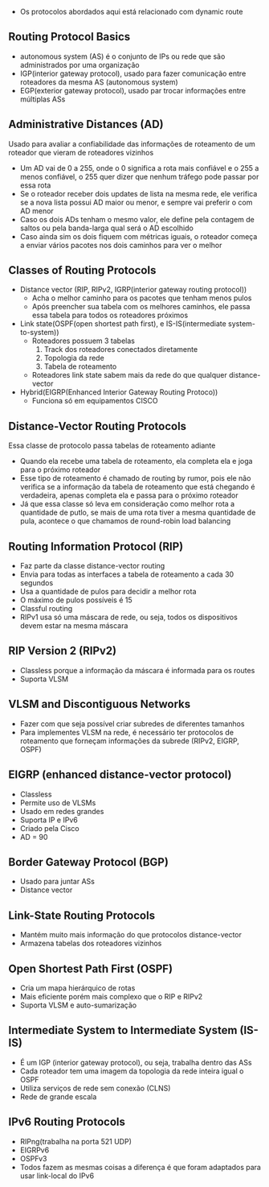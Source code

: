 - Os protocolos abordados aqui está relacionado com dynamic route
## Routing Protocol Basics
- autonomous system (AS) é o conjunto de IPs ou rede que são administrados por uma organização
- IGP(interior gateway protocol), usado para fazer comunicação entre roteadores da mesma AS (autonomous system)
- EGP(exterior gateway protocol),  usado par trocar informações entre múltiplas ASs
## Administrative Distances (AD)
Usado para avaliar a confiabilidade das informações de roteamento de um roteador que vieram de roteadores vizinhos
- Um AD vai de 0 a 255, onde o 0 significa a rota mais confiável e o 255 a menos confiável, o 255 quer dizer que nenhum tráfego pode passar por essa rota
- Se o roteador receber dois updates de lista na mesma rede, ele verifica se a nova lista possui AD maior ou menor, e sempre vai preferir o com AD menor
- Caso os dois ADs tenham o mesmo valor, ele define pela contagem de saltos ou pela banda-larga qual será o AD escolhido
- Caso ainda sim os dois fiquem com métricas iguais, o roteador começa a enviar vários pacotes nos dois caminhos para ver o melhor
## Classes of Routing Protocols
- Distance vector (RIP, RIPv2, IGRP(interior gateway routing protocol))
	- Acha o melhor caminho para os pacotes que tenham menos pulos
	- Após preencher sua tabela com os melhores caminhos, ele passa essa tabela para todos os roteadores próximos
- Link state(OSPF(open shortest path first), e IS-IS(intermediate system-to-system))
	- Roteadores possuem 3 tabelas
		1. Track dos roteadores conectados diretamente
		2. Topologia da rede
		3. Tabela de roteamento
	- Roteadores link state sabem mais da rede do que qualquer distance-vector
- Hybrid(EIGRP(Enhanced Interior Gateway Routing Protoco))
	- Funciona só em equipamentos CISCO
## Distance-Vector Routing Protocols
Essa classe de protocolo passa tabelas de roteamento adiante
- Quando ela recebe uma tabela de roteamento, ela completa ela e joga para o próximo roteador
- Esse tipo de roteamento é chamado de routing by rumor, pois ele não verifica se a informação da tabela de roteamento que está chegando é verdadeira, apenas completa ela e passa para o próximo roteador
- Já que essa classe só leva em consideração como melhor rota a quantidade de putlo, se mais de uma rota tiver a mesma quantidade de pula, acontece o que chamamos de round-robin load balancing
## Routing Information Protocol (RIP)
- Faz parte da classe distance-vector routing 
- Envia para todas as interfaces a tabela de roteamento a cada 30 segundos
- Usa a quantidade de pulos para decidir a melhor rota
- O máximo de pulos possíveis é 15
- Classful routing
- RIPv1 usa só uma máscara de rede, ou seja, todos os dispositivos devem estar na mesma máscara 
## RIP Version 2 (RIPv2)
- Classless porque a informação da máscara é informada para os routes
- Suporta VLSM
## VLSM and Discontiguous Networks
- Fazer com que seja possível criar subredes de diferentes tamanhos
- Para implementes VLSM na rede, é necessário ter protocolos de roteamento que forneçam informações da subrede (RIPv2, EIGRP, OSPF)
## EIGRP (enhanced distance-vector protocol)
- Classless
- Permite uso de VLSMs
- Usado em redes grandes
- Suporta IP e IPv6
- Criado pela Cisco
- AD = 90
## Border Gateway Protocol (BGP)
- Usado para juntar ASs 
- Distance vector
## Link-State Routing Protocols
- Mantém muito mais informação do que protocolos distance-vector
- Armazena tabelas dos roteadores vizinhos
## Open Shortest Path First (OSPF)
- Cria um mapa hierárquico de rotas
- Mais eficiente porém mais complexo que o RIP e RIPv2
- Suporta VLSM e auto-sumarização
## Intermediate System to Intermediate System (IS-IS)
- É um IGP (interior gateway protocol), ou seja, trabalha dentro das ASs
- Cada roteador tem uma imagem da topologia da rede inteira igual o OSPF
- Utiliza serviços de rede sem conexão (CLNS)
- Rede de grande escala
## IPv6 Routing Protocols
- RIPng(trabalha na porta 521 UDP)
- EIGRPv6
- OSPFv3
- Todos fazem as mesmas coisas a diferença é que foram adaptados para usar link-local do IPv6



